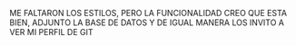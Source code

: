 ME FALTARON LOS ESTILOS, PERO LA FUNCIONALIDAD CREO QUE ESTA BIEN, ADJUNTO LA BASE DE DATOS Y DE IGUAL MANERA LOS INVITO A VER MI PERFIL DE GIT